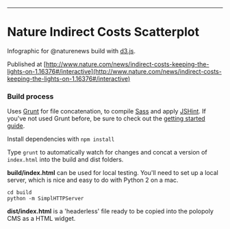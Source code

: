 ---

# Nature Indirect Costs Scatterplot

Infographic for @naturenews build with [d3.js](http://d3js.org/).

Published at [http://www.nature.com/news/indirect-costs-keeping-the-lights-on-1.16376#/interactive](http://www.nature.com/news/indirect-costs-keeping-the-lights-on-1.16376#/interactive)

### Build process

Uses [Grunt](http://gruntjs.com/) for file concatenation, to compile [Sass](http://sass-lang.com/) and apply [JSHint](https://github.com/gruntjs/grunt-contrib-jshint). If you've not used Grunt before, be sure to check out the [getting started guide](http://gruntjs.com/getting-started).

Install dependencies with `npm install`

Type `grunt` to automatically watch for changes and concat a version of `index.html` into the build and dist folders.

**build/index.html** can be used for local testing. You'll need to set up a local server, which is nice and easy to do with Python 2 on a mac.

	cd build
	python -m SimplHTTPServer 

**dist/index.html** is a 'headerless' file ready to be copied into the polopoly CMS as a HTML widget.